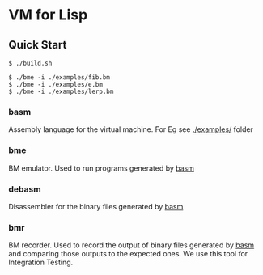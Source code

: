 # VM for Lisp

## Quick Start

 ```console
$ ./build.sh

$ ./bme -i ./examples/fib.bm
$ ./bme -i ./examples/e.bm 
$ ./bme -i ./examples/lerp.bm 
```

### basm

Assembly language for the virtual machine. For Eg see [./examples/](./examples/) folder

### bme

BM emulator. Used to run programs generated by [basm](#basm)

### debasm

Disassembler for the binary files generated by [basm](#basm)

### bmr

BM recorder. Used to record the output of binary files generated by [basm](#basm) and comparing those outputs to the expected ones. We use this tool for Integration Testing.